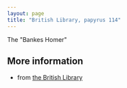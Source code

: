 ```yaml
---
layout: page
title: "British Library, papyrus 114"
---
```


The "Bankes Homer"
## More information

- from [the British Library](https://www.bl.uk/manuscripts/FullDisplay.aspx?ref=Papyrus_114)
